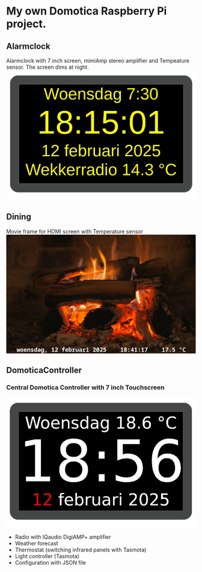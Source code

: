 # My own Domotica Raspberry Pi project.
## Alarmclock
Alarmclock with 7 inch screen, mimiAmp stereo amplifier and Tempeature sensor.
The screen dims at night.
![Pinda Alarmclock](alarmclock/pindaalarmclock.png "Pinda Alarmclock")
## Dining
Movie frame for HDMI screen with Temperature sensor
![Pinda Movie frame](dining/dining.png "Pinda Movie frame")
## DomoticaController
### Central Domotica Controller with 7 inch Touchscreen
![Pinda Domotica Controller](domoticacontroller/images/pindadomoclock.png "Pinda Domotica Controller")
- Radio with IQaudio DigiAMP+ amplifier
- Weather forecast
- Thermostat (switching infrared panels with Tasmota)
- Light controller (Tasmota)
- Configuration with JSON file
